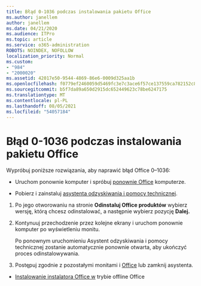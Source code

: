 ```yaml
---
title: Błąd 0-1036 podczas instalowania pakietu Office
ms.author: janellem
author: janellem
ms.date: 04/21/2020
ms.audience: ITPro
ms.topic: article
ms.service: o365-administration
ROBOTS: NOINDEX, NOFOLLOW
localization_priority: Normal
ms.custom:
- "984"
- "2000020"
ms.assetid: 42017e50-9544-4869-86e6-0009d325aa1b
ms.openlocfilehash: f0779ef2460059d5469fc3e7c3ace6f57ce137559ca782152c8c312eb1a5b07d
ms.sourcegitcommit: b5f7da89a650d2915dc652449623c78be6247175
ms.translationtype: MT
ms.contentlocale: pl-PL
ms.lasthandoff: 08/05/2021
ms.locfileid: "54057184"
---
```

# <a name="error-0-1036-when-installing-office"></a>Błąd 0-1036 podczas instalowania pakietu Office

Wypróbuj poniższe rozwiązania, aby naprawić błąd Office 0–1036:
  
- Uruchom ponownie komputer i spróbuj [ponownie Office](https://portal.office.com/OLS/MySoftware.aspx) komputerze.

- Pobierz i zainstaluj [asystenta odzyskiwania i pomocy technicznej](https://aka.ms/SARA-OfficeUninstall-Alchemy).

1. Po jego otworowaniu na stronie **Odinstaluj Office produktów** wybierz wersję, którą chcesz odinstalować, a następnie wybierz pozycję **Dalej.**

2. Kontynuuj przechodzenie przez kolejne ekrany i uruchom ponownie komputer po wyświetleniu monitu.

    Po ponownym uruchomieniu Asystent odzyskiwania i pomocy technicznej zostanie automatycznie ponownie otwarta, aby ukończyć proces odinstalowywania.

3. Postępuj zgodnie z pozostałymi monitami i [Office](https://portal.office.com/OLS/MySoftware.aspx) lub zamknij asystenta.

- [Instalowanie instalatora Office w](https://support.office.com/article/f0a85fe7-118f-41cb-a791-d59cef96ad1c?wt.mc_id=Alchemy_ClientDIA) trybie offline Office
